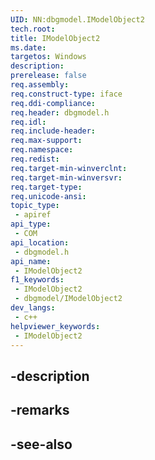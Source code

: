 ```yaml
---
UID: NN:dbgmodel.IModelObject2
tech.root: 
title: IModelObject2
ms.date: 
targetos: Windows
description: 
prerelease: false
req.assembly: 
req.construct-type: iface
req.ddi-compliance: 
req.header: dbgmodel.h
req.idl: 
req.include-header: 
req.max-support: 
req.namespace: 
req.redist: 
req.target-min-winverclnt: 
req.target-min-winversvr: 
req.target-type: 
req.unicode-ansi: 
topic_type:
 - apiref
api_type:
 - COM
api_location:
 - dbgmodel.h
api_name:
 - IModelObject2
f1_keywords:
 - IModelObject2
 - dbgmodel/IModelObject2
dev_langs:
 - c++
helpviewer_keywords:
 - IModelObject2
---
```


## -description

## -remarks

## -see-also

